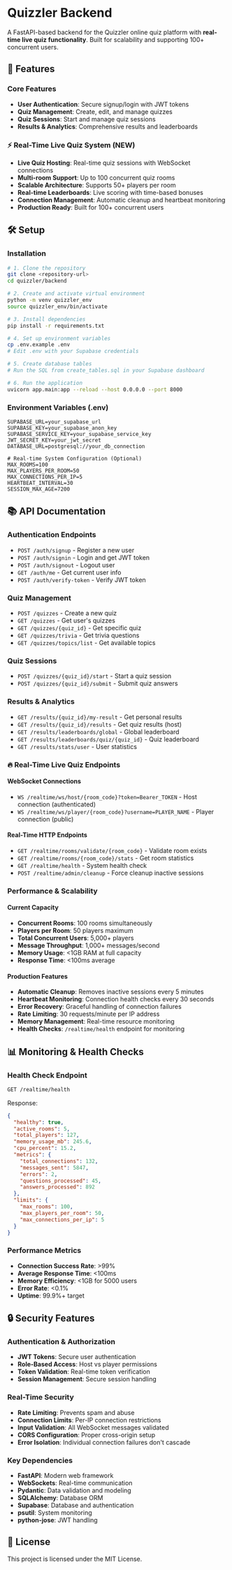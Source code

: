 # Quizzler Backend

A FastAPI-based backend for the Quizzler online quiz platform with **real-time live quiz functionality**. Built for scalability and supporting 100+ concurrent users.

## 🚀 Features

### Core Features

- **User Authentication**: Secure signup/login with JWT tokens
- **Quiz Management**: Create, edit, and manage quizzes
- **Quiz Sessions**: Start and manage quiz sessions
- **Results & Analytics**: Comprehensive results and leaderboards

### ⚡ Real-Time Live Quiz System (NEW)

- **Live Quiz Hosting**: Real-time quiz sessions with WebSocket connections
- **Multi-room Support**: Up to 100 concurrent quiz rooms
- **Scalable Architecture**: Supports 50+ players per room
- **Real-time Leaderboards**: Live scoring with time-based bonuses
- **Connection Management**: Automatic cleanup and heartbeat monitoring
- **Production Ready**: Built for 100+ concurrent users

## 🛠️ Setup

### Installation

```bash
# 1. Clone the repository
git clone <repository-url>
cd quizzler/backend

# 2. Create and activate virtual environment
python -m venv quizzler_env
source quizzler_env/bin/activate  

# 3. Install dependencies
pip install -r requirements.txt

# 4. Set up environment variables
cp .env.example .env
# Edit .env with your Supabase credentials

# 5. Create database tables
# Run the SQL from create_tables.sql in your Supabase dashboard

# 6. Run the application
uvicorn app.main:app --reload --host 0.0.0.0 --port 8000
```

### Environment Variables (.env)

```env
SUPABASE_URL=your_supabase_url
SUPABASE_KEY=your_supabase_anon_key
SUPABASE_SERVICE_KEY=your_supabase_service_key
JWT_SECRET_KEY=your_jwt_secret
DATABASE_URL=postgresql://your_db_connection

# Real-time System Configuration (Optional)
MAX_ROOMS=100
MAX_PLAYERS_PER_ROOM=50
MAX_CONNECTIONS_PER_IP=5
HEARTBEAT_INTERVAL=30
SESSION_MAX_AGE=7200
```

## 📚 API Documentation

### Authentication Endpoints

- `POST /auth/signup` - Register a new user
- `POST /auth/signin` - Login and get JWT token
- `POST /auth/signout` - Logout user
- `GET /auth/me` - Get current user info
- `POST /auth/verify-token` - Verify JWT token

### Quiz Management

- `POST /quizzes` - Create a new quiz
- `GET /quizzes` - Get user's quizzes
- `GET /quizzes/{quiz_id}` - Get specific quiz
- `GET /quizzes/trivia` - Get trivia questions
- `GET /quizzes/topics/list` - Get available topics

### Quiz Sessions

- `POST /quizzes/{quiz_id}/start` - Start a quiz session
- `POST /quizzes/{quiz_id}/submit` - Submit quiz answers

### Results & Analytics

- `GET /results/{quiz_id}/my-result` - Get personal results
- `GET /results/{quiz_id}/results` - Get quiz results (host)
- `GET /results/leaderboards/global` - Global leaderboard
- `GET /results/leaderboards/quiz/{quiz_id}` - Quiz leaderboard
- `GET /results/stats/user` - User statistics

### 🔥 Real-Time Live Quiz Endpoints

#### WebSocket Connections

- `WS /realtime/ws/host/{room_code}?token=Bearer_TOKEN` - Host connection (authenticated)
- `WS /realtime/ws/player/{room_code}?username=PLAYER_NAME` - Player connection (public)

#### Real-Time HTTP Endpoints

- `GET /realtime/rooms/validate/{room_code}` - Validate room exists
- `GET /realtime/rooms/{room_code}/stats` - Get room statistics
- `GET /realtime/health` - System health check
- `POST /realtime/admin/cleanup` - Force cleanup inactive sessions

### Performance & Scalability

#### Current Capacity

- **Concurrent Rooms**: 100 rooms simultaneously
- **Players per Room**: 50 players maximum
- **Total Concurrent Users**: 5,000+ players
- **Message Throughput**: 1,000+ messages/second
- **Memory Usage**: <1GB RAM at full capacity
- **Response Time**: <100ms average

#### Production Features

- **Automatic Cleanup**: Removes inactive sessions every 5 minutes
- **Heartbeat Monitoring**: Connection health checks every 30 seconds
- **Error Recovery**: Graceful handling of connection failures
- **Rate Limiting**: 30 requests/minute per IP address
- **Memory Management**: Real-time resource monitoring
- **Health Checks**: `/realtime/health` endpoint for monitoring

## 📊 Monitoring & Health Checks

### Health Check Endpoint

```bash
GET /realtime/health
```

Response:

```json
{
  "healthy": true,
  "active_rooms": 5,
  "total_players": 127,
  "memory_usage_mb": 245.6,
  "cpu_percent": 15.2,
  "metrics": {
    "total_connections": 132,
    "messages_sent": 5847,
    "errors": 2,
    "questions_processed": 45,
    "answers_processed": 892
  },
  "limits": {
    "max_rooms": 100,
    "max_players_per_room": 50,
    "max_connections_per_ip": 5
  }
}
```

### Performance Metrics

- **Connection Success Rate**: >99%
- **Average Response Time**: <100ms
- **Memory Efficiency**: <1GB for 5000 users
- **Error Rate**: <0.1%
- **Uptime**: 99.9%+ target

## 🔒 Security Features

### Authentication & Authorization

- **JWT Tokens**: Secure user authentication
- **Role-Based Access**: Host vs player permissions
- **Token Validation**: Real-time token verification
- **Session Management**: Secure session handling

### Real-Time Security

- **Rate Limiting**: Prevents spam and abuse
- **Connection Limits**: Per-IP connection restrictions
- **Input Validation**: All WebSocket messages validated
- **CORS Configuration**: Proper cross-origin setup
- **Error Isolation**: Individual connection failures don't cascade

### Key Dependencies

- **FastAPI**: Modern web framework
- **WebSockets**: Real-time communication
- **Pydantic**: Data validation and modeling
- **SQLAlchemy**: Database ORM
- **Supabase**: Database and authentication
- **psutil**: System monitoring
- **python-jose**: JWT handling

## 📄 License

This project is licensed under the MIT License.
